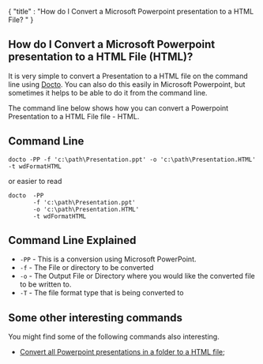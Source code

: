 {
    "title" : "How do I Convert a Microsoft Powerpoint presentation to a HTML File? " 
}

How do I Convert a Microsoft Powerpoint presentation to a HTML File (HTML)?         
-

It is very simple to convert a Presentation to a HTML file  on the command line using [Docto](https://github.com/tobya/docto). You can also do this easily in Microsoft Powerpoint, but sometimes it helps to be able to do it from the command line.  

The command line below shows how you can convert a Powerpoint Presentation to a HTML File file - HTML.

Command Line 
-

 ````
 docto -PP -f 'c:\path\Presentation.ppt' -o 'c:\path\Presentation.HTML' -t wdFormatHTML
 ````
 or easier to read
 ````
 docto  -PP  
        -f 'c:\path\Presentation.ppt' 
        -o 'c:\path\Presentation.HTML' 
        -t wdFormatHTML
 ````

Command Line Explained 
-

 - `-PP` -  This is a conversion using Microsoft PowerPoint.  
 - `-f` -  The File or directory to be converted 
 - `-o` -  The Output File or Directory where you would like the converted file to be written to.
 - `-T` -  The file format type that is being converted to




Some other interesting commands
-

You might find some of the following commands also interesting.

- [Convert all Powerpoint presentations in a folder to a HTML file](ConvertDirPPTToFileHTML.md);
    

